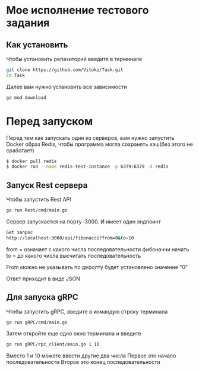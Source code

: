 # Мое исполнение тестового задания

## Как установить
Чтобы установить репазиторий введите в терминале
```sh
git clone https://github.com/Vitokz/Task.git
cd Task
```

Далее вам нужно установить все зависимости
```sh
go mod download
```
# Перед запуском
Перед тем как запускать один из серверов, вам нужно запустить Docker образ Redis, чтобы программа могла сохранять кэш(без этого не сработает)

```sh
$ docker pull redis
$ docker run --name redis-test-instance -p 6379:6379 -d redis
```
## Запуск Rest сервера

Чтобы запустить Rest API
```sh
go run Rest/cmd/main.go
```
Сервер запускается на порту :3000. И имеет один эндпоинт

```sh
Get запрос
http://localhost:3000/api/fibonacci?from=0&to=10
```

from = означает с какого числа последовательности фибоначчи начать
to = до какого числа высчитать последовательность

From можно не указывать по дефолту будет установлено значение "0"

Ответ приходит в виде JSON
## Для запуска gRPC

Чтобы запустить gRPC, введите в командую строку терминала

```sh
go run gRPC/cmd/main.go
```
Затем откройте еще одно окно терминала и введите 
```sh
go run gRPC/rpc_client/main.go 1 10
```
Вместо 1 и 10 можете ввести другие два числа
Первое это начало последовательности
Второе это конец последовательности



